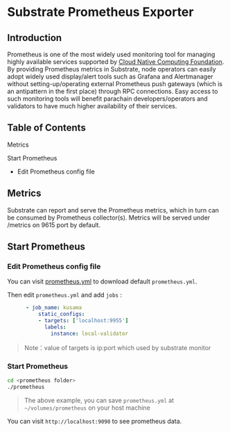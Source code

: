 # Substrate Prometheus Exporter
## Introduction

Prometheus is one of the most widely used monitoring tool for managing highly available services supported by [Cloud Native Computing Foundation](https://www.cncf.io/). By providing Prometheus metrics in Substrate, node operators can easily adopt widely used display/alert tools such as Grafana and Alertmanager without setting-up/operating external Prometheus push gateways (which is an antipattern in the first place) through RPC connections. Easy access to such monitoring tools will benefit parachain developers/operators and validators to have much higher availability of their services.

## Table of Contents

Metrics

Start Prometheus
 - Edit Prometheus config file


## Metrics

Substrate can report and serve the Prometheus metrics, which in turn can be consumed by Prometheus collector(s). Metrics will be served under /metrics on 9615 port by default.

## Start Prometheus
### Edit Prometheus config file

You can visit [prometheus.yml](https://github.com/prometheus/prometheus/blob/master/documentation/examples/prometheus.yml) to download default `prometheus.yml`.

Then edit `prometheus.yml` and add `jobs` :

```yaml
      - job_name: kusama
          static_configs:
          - targets: ['localhost:9955']
            labels:
              instance: local-validator
```

> Note：value of targets is ip:port which used by substrate monitor 

### Start Prometheus

```bash
cd <prometheus folder>
./prometheus
```

> The above example, you can save `prometheus.yml` at `~/volumes/prometheus` on your host machine

You can visit `http://localhost:9090` to see prometheus data.
